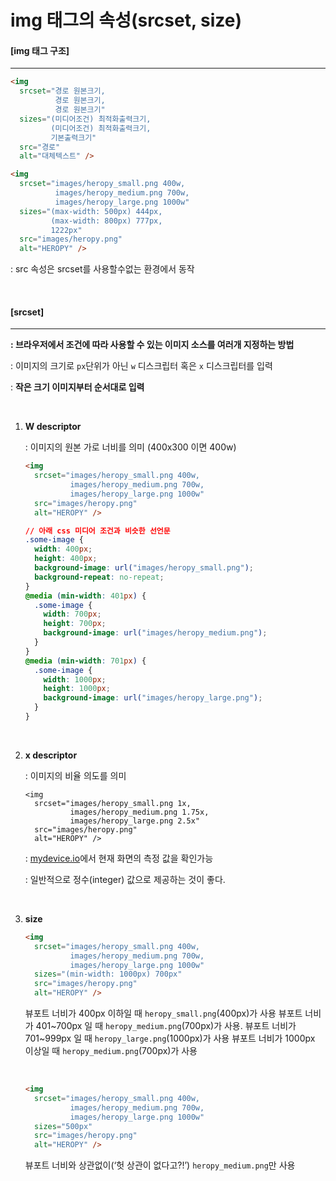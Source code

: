 # img 태그의 속성(srcset, size)

#### [img 태그 구조]

----

````html
<img
  srcset="경로 원본크기,
          경로 원본크기,
          경로 원본크기"
  sizes="(미디어조건) 최적화출력크기,
         (미디어조건) 최적화출력크기,
         기본출력크기"
  src="경로"
  alt="대체텍스트" />

<img
  srcset="images/heropy_small.png 400w,
          images/heropy_medium.png 700w,
          images/heropy_large.png 1000w"     
  sizes="(max-width: 500px) 444px,
         (max-width: 800px) 777px,
         1222px"
  src="images/heropy.png"
  alt="HEROPY" />
````

: src 속성은 srcset를 사용할수없는 환경에서 동작

<br>

#### [srcset]

---

**: 브라우저에서 조건에 따라 사용할 수 있는 이미지 소스를 여러개 지정하는 방법**

: 이미지의 크기로 `px`단위가 아닌 `w` 디스크립터 혹은 `x` 디스크립터를 입력

: **작은 크기 이미지부터 순서대로 입력**

<br>

1. **W descriptor**

   : 이미지의 원본 가로 너비를 의미 (400x300 이면 400w)

   ```html
   <img
     srcset="images/heropy_small.png 400w,
             images/heropy_medium.png 700w,
             images/heropy_large.png 1000w"
     src="images/heropy.png"
     alt="HEROPY" />
   ```

   ```css
   // 아래 css 미디어 조건과 비슷한 선언문
   .some-image {
     width: 400px;
     height: 400px;
     background-image: url("images/heropy_small.png");   
     background-repeat: no-repeat;
   }
   @media (min-width: 401px) {
     .some-image {
       width: 700px;
       height: 700px;
       background-image: url("images/heropy_medium.png");   
     }
   }
   @media (min-width: 701px) {
     .some-image {
       width: 1000px;
       height: 1000px;
       background-image: url("images/heropy_large.png");   
     }
   }
   ```

   <br>

2. **x descriptor**

   : 이미지의 비율 의도를 의미

   ```
   <img
     srcset="images/heropy_small.png 1x,
             images/heropy_medium.png 1.75x,
             images/heropy_large.png 2.5x"
     src="images/heropy.png"
     alt="HEROPY" />
   ```

   : [mydevice.io](https://www.mydevice.io/#tab1)에서 현재 화면의 측정 값을 확인가능

   : 일반적으로 정수(integer) 값으로 제공하는 것이 좋다.

   <br>

3. **size**

   ```html
   <img
     srcset="images/heropy_small.png 400w,
             images/heropy_medium.png 700w,
             images/heropy_large.png 1000w"
     sizes="(min-width: 1000px) 700px"
     src="images/heropy.png"
     alt="HEROPY" />
   ```

   뷰포트 너비가 400px 이하일 때 `heropy_small.png`(400px)가 사용
   뷰포트 너비가 401~700px 일 때 `heropy_medium.png`(700px)가 사용.
   뷰포트 너비가 701~999px 일 때 `heropy_large.png`(1000px)가 사용
   뷰포트 너비가 1000px 이상일 때 `heropy_medium.png`(700px)가 사용

   <br>

   ```html
   <img
     srcset="images/heropy_small.png 400w,
             images/heropy_medium.png 700w,
             images/heropy_large.png 1000w"
     sizes="500px"
     src="images/heropy.png"
     alt="HEROPY" />
   ```

   뷰포트 너비와 상관없이(‘헛 상관이 없다고?!’) `heropy_medium.png`만 사용

